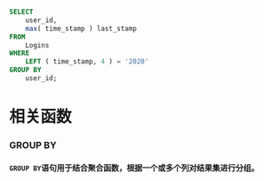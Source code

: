 ```sql
SELECT
    user_id,
    max( time_stamp ) last_stamp
FROM
    Logins
WHERE
    LEFT ( time_stamp, 4 ) = '2020'
GROUP BY
    user_id;
```

# 相关函数

### GROUP BY
#### `GROUP BY`语句用于结合聚合函数，根据一个或多个列对结果集进行分组。



